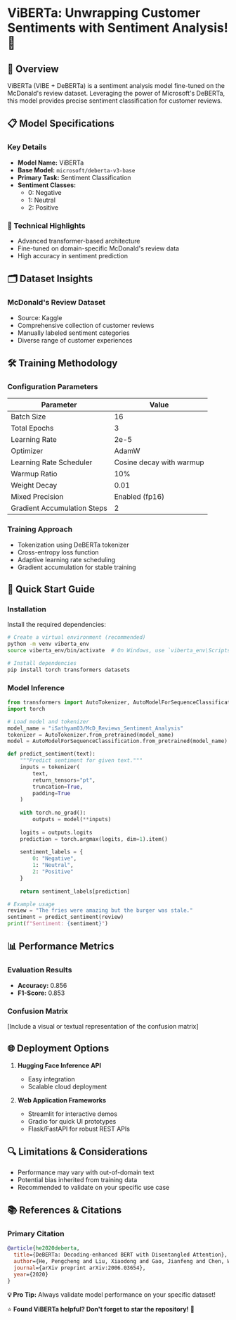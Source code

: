 # ViBERTa: Unwrapping Customer Sentiments with Sentiment Analysis! 🍔

## 🌟 Overview

ViBERTa (VIBE + DeBERTa) is a sentiment analysis model fine-tuned on the McDonald's review dataset. Leveraging the power of Microsoft's DeBERTa, this model provides precise sentiment classification for customer reviews.

## 📋 Model Specifications

### Key Details
- **Model Name:** ViBERTa
- **Base Model:** `microsoft/deberta-v3-base`
- **Primary Task:** Sentiment Classification
- **Sentiment Classes:** 
  - 0: Negative
  - 1: Neutral
  - 2: Positive

### 🔬 Technical Highlights
- Advanced transformer-based architecture
- Fine-tuned on domain-specific McDonald's review data
- High accuracy in sentiment prediction

## 🗂 Dataset Insights

### McDonald's Review Dataset
- Source: Kaggle
- Comprehensive collection of customer reviews
- Manually labeled sentiment categories
- Diverse range of customer experiences

## 🛠 Training Methodology

### Configuration Parameters
| Parameter | Value |
|-----------|-------|
| Batch Size | 16 |
| Total Epochs | 3 |
| Learning Rate | 2e-5 |
| Optimizer | AdamW |
| Learning Rate Scheduler | Cosine decay with warmup |
| Warmup Ratio | 10% |
| Weight Decay | 0.01 |
| Mixed Precision | Enabled (fp16) |
| Gradient Accumulation Steps | 2 |

### Training Approach
- Tokenization using DeBERTa tokenizer
- Cross-entropy loss function
- Adaptive learning rate scheduling
- Gradient accumulation for stable training

## 🚀 Quick Start Guide

### Installation

Install the required dependencies:

```bash
# Create a virtual environment (recommended)
python -m venv viberta_env
source viberta_env/bin/activate  # On Windows, use `viberta_env\Scripts\activate`

# Install dependencies
pip install torch transformers datasets
```

### Model Inference

```python
from transformers import AutoTokenizer, AutoModelForSequenceClassification
import torch

# Load model and tokenizer
model_name = "iSathyam03/McD_Reviews_Sentiment_Analysis"
tokenizer = AutoTokenizer.from_pretrained(model_name)
model = AutoModelForSequenceClassification.from_pretrained(model_name)

def predict_sentiment(text):
    """Predict sentiment for given text."""
    inputs = tokenizer(
        text, 
        return_tensors="pt", 
        truncation=True, 
        padding=True
    )
    
    with torch.no_grad():
        outputs = model(**inputs)
    
    logits = outputs.logits
    prediction = torch.argmax(logits, dim=1).item()
    
    sentiment_labels = {
        0: "Negative", 
        1: "Neutral", 
        2: "Positive"
    }
    
    return sentiment_labels[prediction]

# Example usage
review = "The fries were amazing but the burger was stale."
sentiment = predict_sentiment(review)
print(f"Sentiment: {sentiment}")
```

## 📊 Performance Metrics

### Evaluation Results
- **Accuracy:** 0.856
- **F1-Score:** 0.853

### Confusion Matrix
[Include a visual or textual representation of the confusion matrix]

## 🌐 Deployment Options

1. **Hugging Face Inference API**
   - Easy integration
   - Scalable cloud deployment

2. **Web Application Frameworks**
   - Streamlit for interactive demos
   - Gradio for quick UI prototypes
   - Flask/FastAPI for robust REST APIs

## 🔍 Limitations & Considerations
- Performance may vary with out-of-domain text
- Potential bias inherited from training data
- Recommended to validate on your specific use case

## 📚 References & Citations

### Primary Citation
```bibtex
@article{he2020deberta,
  title={DeBERTa: Decoding-enhanced BERT with Disentangled Attention},
  author={He, Pengcheng and Liu, Xiaodong and Gao, Jianfeng and Chen, Weizhu},
  journal={arXiv preprint arXiv:2006.03654},
  year={2020}
}
```

**💡 Pro Tip:** Always validate model performance on your specific dataset!

⭐ **Found ViBERTa helpful? Don't forget to star the repository!** 🌟